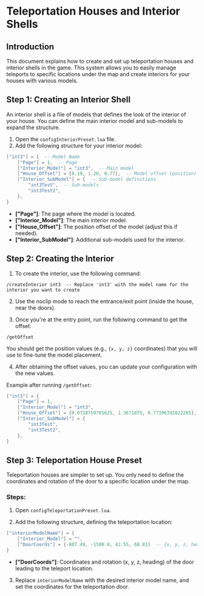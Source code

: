 # Teleportation Houses and Interior Shells

## Introduction

This document explains how to create and set up teleportation houses and interior shells in the game. This system allows you to easily manage teleports to specific locations under the map and create interiors for your houses with various models.

## Step 1: Creating an Interior Shell

An interior shell is a file of models that defines the look of the interior of your house. You can define the main interior model and sub-models to expand the structure.

1. Open the `configInteriorPreset.lua` file.
2. Add the following structure for your interior model:

```lua
["int3"] = {  -- Model Name
    ["Page"] = 1,  -- Page
    ["Interior_Model"] = "int3",  -- Main model
    ["House_Offset"] = {0.19, 1.20, 0.77},  -- Model offset (position)
    ["Interior_SubModel"] = {  -- Sub-model definitions
        "int3Test",  -- Sub-models
        "int3Test2",
    },
}
```

- **["Page"]**: The page where the model is located.
- **["Interior_Model"]**: The main interior model.
- **["House_Offset"]**: The position offset of the model (adjust this if needed).
- **["Interior_SubModel"]**: Additional sub-models used for the interior.

## Step 2: Creating the Interior

1. To create the interior, use the following command:

```
/createInterior int3  -- Replace 'int3' with the model name for the interior you want to create
```

2. Use the noclip mode to reach the entrance/exit point (inside the house, near the doors).

3. Once you're at the entry point, run the following command to get the offset:

```
/getOffset
```

You should get the position values (e.g., `{x, y, z}` coordinates) that you will use to fine-tune the model placement.

4. After obtaining the offset values, you can update your configuration with the new values.

Example after running `/getOffset`:

```lua
["int3"] = {
    ["Page"] = 1,
    ["Interior_Model"] = "int3",
    ["House_Offset"] = {0.0728759765625, 1.3671875, 0.77396392822265},
    ["Interior_SubModel"] = {
        "int3Test",
        "int3Test2",
    },
}
```

## Step 3: Teleportation House Preset

Teleportation houses are simpler to set up. You only need to define the coordinates and rotation of the door to a specific location under the map.

### Steps:

1. Open `configTeleportationPreset.lua`.

2. Add the following structure, defining the teleportation location:

```lua
["interiorModelName"] = {
    ["Interior_Model"] = "",
    ["DoorCoords"] = {-807.49, -1500.8, 42.55, 68.81}  -- {x, y, z, heading}
}
```

- **["DoorCoords"]**: Coordinates and rotation (x, y, z, heading) of the door leading to the teleport location.

3. Replace `interiorModelName` with the desired interior model name, and set the coordinates for the teleportation door.
